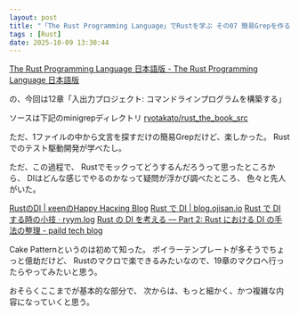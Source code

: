 ```yaml
---
layout: post
title: "「The Rust Programming Language」でRustを学ぶ その07 簡易Grepを作る(12章)のと、RustでのDIを調べた"
tags : [Rust]
date: 2025-10-09 13:30:44
---
```




[The Rust Programming Language 日本語版 - The Rust Programming Language 日本語版](https://doc.rust-jp.rs/book-ja/title-page.html)

の、今回は12章「入出力プロジェクト: コマンドラインプログラムを構築する」

ソースは下記のminigrepディレクトリ
[ryotakato/rust_the_book_src](https://github.com/ryotakato/rust_the_book_src)


ただ、1ファイルの中から文言を探すだけの簡易Grepだけど、楽しかった。
Rustでのテスト駆動開発が学べたし。

ただ、この過程で、
Rustでモックってどうするんだろうって思ったところから、
DIはどんな感じでやるのかなって疑問が浮かび調べたところ、
色々と先人がいた。


[RustのDI &#124; κeenのHappy Hacκing Blog](https://keens.github.io/blog/2017/12/01/rustnodi/)
[Rust で DI &#124; blog.ojisan.io](https://blog.ojisan.io/rust-di/)
[Rust で DI する時の小技 · ryym.log](https://ryym.tokyo/posts/rust-di/)
[Rust の DI を考える –– Part 2: Rust における DI の手法の整理 - paild tech blog](https://techblog.paild.co.jp/entry/2023/06/12/170637)




Cake Patternというのは初めて知った。
ボイラーテンプレートが多そうでちょっと億劫だけど、
Rustのマクロで楽できるみたいなので、19章のマクロへ行ったらやってみたいと思う。

おそらくここまでが基本的な部分で、
次からは、もっと細かく、かつ複雑な内容になっていくと思う。



